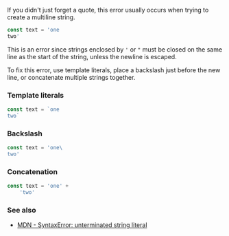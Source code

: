 If you didn't just forget a quote, this error usually occurs when trying to create a multiline string.

```ts
const text = 'one
two'
```

This is an error since strings enclosed by `'` or `"` must be closed on the same line as the start of the string, unless the newline is escaped.

To fix this error, use template literals, place a backslash just before the new line, or concatenate multiple strings together.

### Template literals

```ts
const text = `one
two`
```

### Backslash

```ts
const text = 'one\
two'
```

### Concatenation

```ts
const text = 'one' +
    'two'
```

### See also

- [MDN - Syntax​Error: unterminated string literal](https://developer.mozilla.org/en-US/docs/Web/JavaScript/Reference/Errors/Unterminated_string_literal)
